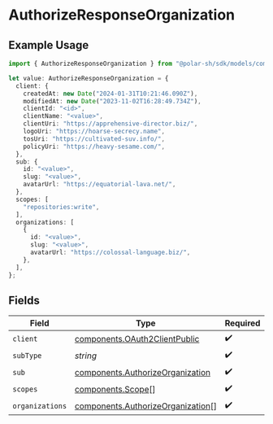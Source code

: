 # AuthorizeResponseOrganization

## Example Usage

```typescript
import { AuthorizeResponseOrganization } from "@polar-sh/sdk/models/components/authorizeresponseorganization.js";

let value: AuthorizeResponseOrganization = {
  client: {
    createdAt: new Date("2024-01-31T10:21:46.090Z"),
    modifiedAt: new Date("2023-11-02T16:28:49.734Z"),
    clientId: "<id>",
    clientName: "<value>",
    clientUri: "https://apprehensive-director.biz/",
    logoUri: "https://hoarse-secrecy.name",
    tosUri: "https://cultivated-suv.info/",
    policyUri: "https://heavy-sesame.com/",
  },
  sub: {
    id: "<value>",
    slug: "<value>",
    avatarUrl: "https://equatorial-lava.net/",
  },
  scopes: [
    "repositories:write",
  ],
  organizations: [
    {
      id: "<value>",
      slug: "<value>",
      avatarUrl: "https://colossal-language.biz/",
    },
  ],
};
```

## Fields

| Field                                                                                  | Type                                                                                   | Required                                                                               | Description                                                                            |
| -------------------------------------------------------------------------------------- | -------------------------------------------------------------------------------------- | -------------------------------------------------------------------------------------- | -------------------------------------------------------------------------------------- |
| `client`                                                                               | [components.OAuth2ClientPublic](../../models/components/oauth2clientpublic.md)         | :heavy_check_mark:                                                                     | N/A                                                                                    |
| `subType`                                                                              | *string*                                                                               | :heavy_check_mark:                                                                     | N/A                                                                                    |
| `sub`                                                                                  | [components.AuthorizeOrganization](../../models/components/authorizeorganization.md)   | :heavy_check_mark:                                                                     | N/A                                                                                    |
| `scopes`                                                                               | [components.Scope](../../models/components/scope.md)[]                                 | :heavy_check_mark:                                                                     | N/A                                                                                    |
| `organizations`                                                                        | [components.AuthorizeOrganization](../../models/components/authorizeorganization.md)[] | :heavy_check_mark:                                                                     | N/A                                                                                    |
